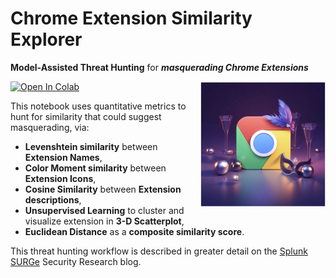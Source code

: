 # Chrome Extension Similarity Explorer
**Model-Assisted Threat Hunting** for ***masquerading Chrome Extensions*** </br>

<img src="img/masque.png" width='200' align='right'></img>

[![Open In Colab](https://colab.research.google.com/assets/colab-badge.svg)](https://colab.research.google.com/drive/1zhrHBY9TxRb1R1ig7WX2xqq3WUC6Jiwg?usp=sharing)

This notebook uses quantitative metrics to hunt for similarity that could suggest masquerading, via:
   - **Levenshtein similarity** between **Extension Names**,
   - **Color Moment similarity** between **Extension Icons**,
   - **Cosine Similarity** between **Extension descriptions**,
   - **Unsupervised Learning** to cluster and visualize extension in **3-D Scatterplot**,
   - **Euclidean Distance** as a **composite similarity score**.
   
This threat hunting workflow is described in greater detail on the <a href="https://www.splunk.com/en_us/blog/tag/surge.html">Splunk SURGe</a> Security Research blog.
